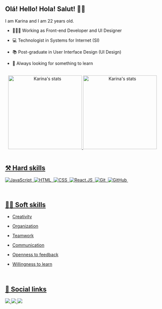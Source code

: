 ## Olá! Hello! Hola! Salut! 👋🏻
<p>I am Karina and I am 22 years old.</p>

- 👩🏻‍💻 Working as Front-end Developer and UI Designer

- 💻 Technologist in Systems for Internet (SI)

- 📚 Post-graduate in User Interface Design (UI Design)

- 🧠 Always looking for something to learn

<br />

<div align="center">
  <a href="https://github.com/karinacavalcanti">
  <img 
     height="240em" 
     src="https://github-readme-stats.vercel.app/api?username=karinacavalcanti&show_icons=true&theme=radical"
     alt="Karina's stats"/>
  <img 
     height="240em" 
     src="https://github-readme-stats.vercel.app/api/top-langs/?username=karinacavalcanti&layout=compact&langs_count=16&theme=radical"
     alt="Karina's stats"
   />
</div>
  
<br />

## ⚒ Hard skills
![JavaScript](https://img.shields.io/badge/-JavaScript-05122A?style=flat&logo=javascript)&nbsp;
![HTML](https://img.shields.io/badge/-HTML-05122A?style=flat&logo=HTML5)&nbsp;
![CSS](https://img.shields.io/badge/-CSS-05122A?style=flat&logo=CSS3&logoColor=1572B6)&nbsp;
![React.JS](https://img.shields.io/badge/-ReactJS-05122A?style=flat&logo=react)&nbsp;
![Git](https://img.shields.io/badge/-Git-05122A?style=flat&logo=git)&nbsp;
![GitHub](https://img.shields.io/badge/-GitHub-05122A?style=flat&logo=github)&nbsp;

<br />
  
## 🤝🏻 Soft skills

- Creativity

- Organization
 
- Teamwork
  
- Communication
 
- Openness to feedback
  
- Willingness to learn
  
<br />

## 📣 Social links

<div>
  <a href="https://www.linkedin.com/in/karinalucindo/" target="_blank"><img src="https://img.shields.io/badge/-LinkedIn-%230077B5?style=flat-square&color=6633cc&logo=linkedin&logoColor=white" />
  <a href = "mailto:karina.lucindo31@gmail.com"><img src="https://img.shields.io/badge/-Gmail-%23333?style=flat-square&color=6633cc&logo=gmail&logoColor=white" target="_blank" />
  <a href="mailto:karina.lucindo@outlook.com" target="_blank"><img src="https://img.shields.io/badge/Microsoft_Outlook-0078D4?style=flat-square&color=6633cc&logo=microsoft-outlook&logoColor=white" />
</div>
